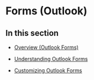 
# Forms (Outlook)

## In this section


-  [Overview (Outlook Forms)](273d13e8-bda3-48a5-b245-5eb567f4cad8.md)
    
-  [Understanding Outlook Forms](61710a8d-e857-4522-9544-da30c0d75fe0.md)
    
-  [Customizing Outlook Forms](dfdc2871-acb7-4860-a7e0-1462525e877e.md)
    
